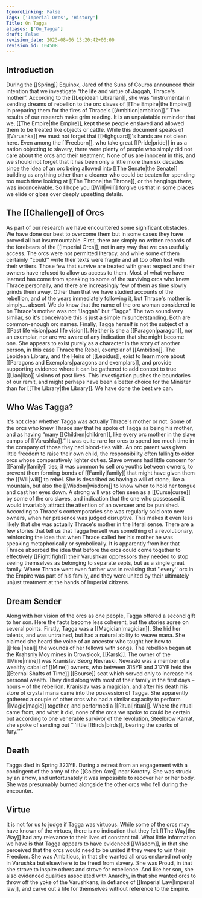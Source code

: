 ```yaml
---
IgnoreLinking: False
Tags: ['Imperial-Orcs', 'History']
Title: On Tagga
aliases: ['On_Tagga']
draft: False
revision_date: 2023-08-06 13:20:42+00:00
revision_id: 104508
---
```


## Introduction
During the [[Spring]] Equinox, Jared of the Suns of Couros announced their intention that we investigate “the life and virtue of Jaggah, Thrace's mother”. According to the [[Lepidean Librarian]], she was “instrumental in sending dreams of rebellion to the orc slaves of [[The Empire|the Empire]] in preparing them for the fires of Thrace's [[Ambition|ambition]].”
The results of our research make grim reading. It is an unpalatable reminder that we, [[The Empire|the Empire]], kept these people enslaved and allowed them to be treated like objects or cattle. While this document speaks of [[Varushka]] we must not forget that [[Highguard]]'s hands are not clean here. Even among the [[Freeborn]], who take great [[Pride|pride]] in as a nation objecting to slavery, there were plenty of people who simply did not care about the orcs and their treatment. None of us are innocent in this, and we should not forget that it has been only a little more than six decades since the idea of an orc being allowed into [[The Senate|the Senate]] building as anything other than a cleaner who could be beaten for spending too much time looking at [[The Throne|the Throne]], or the hangings there, was inconceivable.
So I hope you [[Will|will]] forgive us that in some places we elide or gloss over deeply upsetting details.
## The [[Challenge]] of Orcs
As part of our research we have encountered some significant obstacles. We have done our best to overcome them but in some cases they have proved all but insurmountable.
First, there are simply no written records of the forebears of the [[Imperial Orcs]], not in any way that we can usefully access. The orcs were not permitted literacy, and while some of them certainly ''could'' write their texts were fragile and all too often lost with their writers. Those few that survive are treated with great respect and their owners have refused to allow us access to them. Most of what we have learned has come from speaking to some of the surviving orcs who knew Thrace personally, and there are increasingly few of them as time slowly grinds them away. Other than that we have studied accounts of the rebellion, and of the years immediately following it, but Thrace's mother is simply... absent.
We do know that the name of the orc woman considered to be Thrace's mother was not “Jaggah” but “Tagga”. The two sound very similar, so it's conceivable this is just a simple misunderstanding. Both are common-enough orc names.
Finally, Tagga herself is not the subject of a [[Past life vision|past life vision]]. Neither is she a [[Paragon|paragon]], nor an exemplar, nor are we aware of any indication that she might become one. She appears to exist purely as a character in the story of another person, in this case Thrace the Rebel, exemplar of [[Ambition]]. The Lepidean Library, and the Heirs of [[Lepidus]], exist to learn more about [[Paragons and Exemplars|paragons and exemplars]], and provide supporting evidence where it can be gathered to add context to true [[Liao|liao]] visions of past lives. This investigation pushes the boundaries of our remit, and might perhaps have been a better choice for the Minister than for [[The Library|the Library]]. We have done the best we can.
## Who Was Tagga?
It's not clear whether Tagga was actually Thrace's mother or not. Some of the orcs who knew Thrace say that he spoke of Tagga as being his mother, and as having “many [[Children|children]], like every orc mother in the slave camps of [[Varushka]].” It was quite rare for orcs to spend too much time in the company of those they had blood-ties with. An orc parent was given little freedom to raise their own child, the responsibility often falling to older orcs whose comparatively lighter duties. Slave owners had little concern for [[Family|family]] ties; it was common to sell orc youths between owners, to prevent them forming bonds of [[Family|family]] that might have given them the [[Will|will]] to rebel. 
She is described as having a will of stone, like a mountain, but also the [[Wisdom|wisdom]] to know when to hold her tongue and cast her eyes down. A strong will was often seen as a [[Curse|curse]] by some of the orc slaves, and indication that the one who possessed it would invariably attract the attention of an overseer and be punished. According to Thrace's contemporaries she was regularly sold onto new owners, when her presence was judged disruptive. This makes it even less likely that she was actually Thrace's mother in the literal sense.
There are a few stories that tell us that Tagga herself was something of a revolutionary, reinforcing the idea that when Thrace called her his mother he was speaking metaphorically or symbolically. It is apparently from her that Thrace absorbed the idea that before the orcs could come together to effectively [[Fight|fight]] their Varushkan oppressors they needed to stop seeing themselves as belonging to separate septs, but as a single great family. Where Thrace went even further was in realising that ''every'' orc in the Empire was part of his family, and they were united by their ultimately unjust treatment at the hands of Imperial citizens.
## Dream Sender
Along with her vision of the orcs as one people, Tagga offered a second gift to her son. Here the facts become less coherent, but the stories agree on several points. Firstly, Tagga was a [[Magician|magician]]. She hid her talents, and was untrained, but had a natural ability to weave mana. She claimed she heard the voice of an ancestor who taught her how to [[Heal|heal]] the wounds of her fellows with songs.
The rebellion began at the Krahsniy Moy mines in Crowslook, [[Karsk]]. The owner of the [[Mine|mine]] was Kranislav Beorg Nevraski. Nevraski was a member of a wealthy cabal of [[Mine]] owners, who between 315YE and 317YE held the [[Eternal Shafts of Time]] [[Bourse]] seat which served only to increase his personal wealth. They died along with most of their family in the first days – hours – of the rebellion. 
Kranislav was a magician, and after his death his store of crystal mana came into the possession of Tagga. She apparently gathered a couple of other orcs who had a similar capacity to perform [[Magic|magic]] together, and performed a [[Ritual|ritual]]. Where the ritual came from, and what it did, none of the orcs we spoke to could be certain but according to one venerable survivor of the revolution, Steelbrow Karrat, she spoke of sending out “''little [[Birds|birds]], bearing the sparks of fury.''”
## Death
Tagga died in Spring 323YE. During a retreat from an engagement with a contingent of the army of the [[Golden Axe]] near Korotny. She was struck by an arrow, and unfortunately it was impossible to recover her or her body. She was presumably burned alongside the other orcs who fell during the encounter.  
## Virtue
It is not for us to judge if Tagga was virtuous. While some of the orcs may have known of the virtues,  there is no indication that they felt [[The Way|the Way]] had any relevance to their lives of constant toil.
What little information we have is that Tagga appears to have evidenced [[Wisdom]], in that she perceived that the orcs would need to be united if they were to win their Freedom. She was Ambitious, in that she wanted all orcs enslaved not only in Varushka but elsewhere to be freed from slavery. She was Proud, in that she strove to inspire others and strove for excellence. And like her son, she also evidenced qualities associated with Anarchy, in that she wanted orcs to throw off the yoke of the Varushkans, in defiance of [[Imperial Law|Imperial law]], and carve out a life for themselves without reference to the Empire.